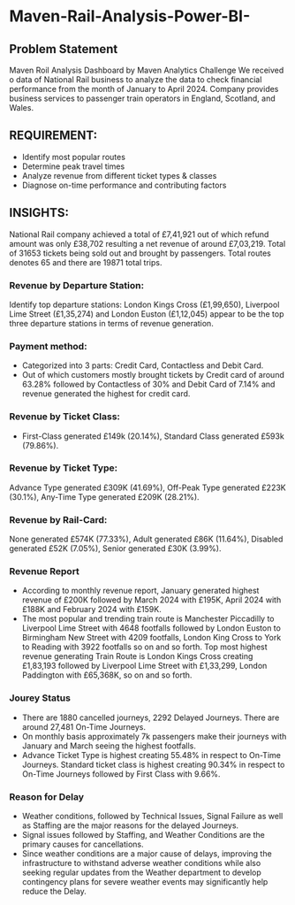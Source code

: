 # Maven-Rail-Analysis-Power-BI-
## Problem Statement

Maven Roil Analysis Dashboard by Maven Analytics Challenge
We received o data of National Rail business to analyze the data to check financial performance from the month of January to April 2024. Company provides business services to passenger train operators in England, Scotland, and Wales.

## REQUIREMENT:
- Identify most popular routes
- Determine peak travel times
- Analyze revenue from different ticket types & classes
- Diagnose on-time performance and contributing factors

## INSIGHTS:
National Rail company achieved a total of £7,41,921 out of which refund amount was only £38,702 resulting a net revenue of around £7,03,219. Total of 31653 tickets being sold out and brought by passengers. Total routes denotes 65 and there are 19871 total trips. 
### Revenue by Departure Station:
Identify top departure stations: London Kings Cross (£1,99,650), Liverpool Lime Street (£1,35,274) and London Euston (£1,12,045) appear to be the top three departure stations in terms of revenue generation. 
### Payment method: 
- Categorized into 3 parts: Credit Card, Contactless and Debit Card. 
- Out of which customers mostly brought tickets by Credit card of around 63.28% followed by Contactless of 30% and Debit Card of 7.14% and revenue generated the highest for credit card.
### Revenue by Ticket Class: 
- First-Class generated £149k (20.14%), Standard Class generated £593k (79.86%).
### Revenue by Ticket Type: 
Advance Type generated £309K (41.69%), Off-Peak Type generated £223K (30.1%), Any-Time Type generated £209K (28.21%).
### Revenue by Rail-Card: 
None generated £574K (77.33%), Adult generated £86K (11.64%), Disabled generated £52K (7.05%), Senior generated £30K (3.99%).

### Revenue Report
- According to monthly revenue report, January generated highest revenue of £200K followed by March 2024 with £195K, April 2024 with £188K and February 2024 with £159K.
- The most popular and trending train route is Manchester Piccadilly to Liverpool Lime Street with 4648 footfalls followed by London Euston to Birmingham New Street with 4209 footfalls, London King Cross to York to Reading with 3922 footfalls so on and so forth. Top most highest revenue generating Train Route is London Kings Cross creating £1,83,193 followed by Liverpool Lime Street with £1,33,299, London Paddington with £65,368K, so on and so forth.

### Jourey Status
- There are 1880 cancelled journeys, 2292 Delayed Journeys. There are around 27,481 On-Time Journeys. 
- On monthly basis approximately 7k passengers make their journeys with January and March seeing the highest footfalls. 
- Advance Ticket Type is highest creating 55.48% in respect to On-Time Journeys. Standard ticket class is highest creating 90.34% in respect to On-Time Journeys followed by First Class with 9.66%.
### Reason for Delay
- Weather conditions, followed by Technical Issues, Signal Failure as well as Staffing are the major reasons for the delayed Journeys. 
- Signal issues followed by Staffing, and Weather Conditions are the primary causes for cancellations. 
- Since weather conditions are a major cause of delays, improving the infrastructure to withstand adverse weather conditions while also seeking regular updates from the Weather department to develop contingency plans for severe weather events may significantly help reduce the Delay.
